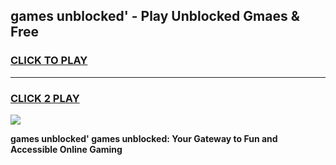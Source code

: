 
## games unblocked' - Play Unblocked Gmaes & Free
<h3>
<a href="https://news.freeplayer.one?title=games_unblocked'&ref=16F">CLICK TO PLAY</a></h3>
<hr>

<h3>
<a href="https://news.freeplayer.one?title=games_unblocked'&ref=16F">CLICK 2 PLAY</a>
  
</h3>

<a href="https://news.freeplayer.one?title=games_unblocked'&ref=16F/"><img src="https://clearcache.store/games.png"></a>


**games unblocked' games unblocked: Your Gateway to Fun and Accessible Online Gaming**
